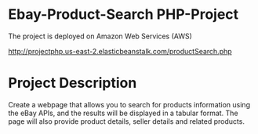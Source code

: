# Ebay-Product-Search PHP-Project

The project is deployed on Amazon Web Services (AWS)

http://projectphp.us-east-2.elasticbeanstalk.com/productSearch.php

# Project Description

Create a webpage that allows you to search for products information using the eBay APIs, and the results will be displayed in a tabular format. The page will also provide product details, seller details and related products.
